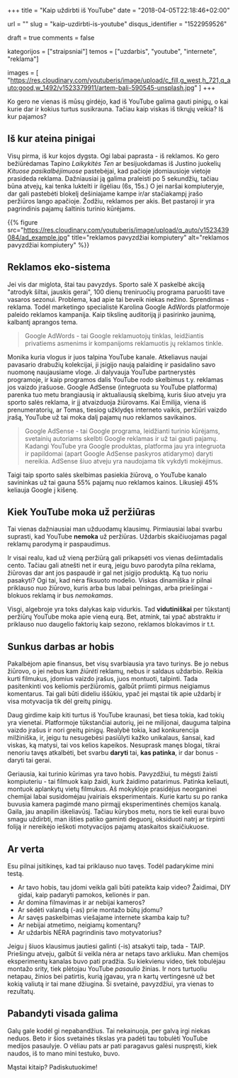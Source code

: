 +++
title               = "Kaip uždirbti iš YouTube"
date 				= "2018-04-05T22:18:46+02:00"

url					= ""
slug                = "kaip-uzdirbti-is-youtube"
disqus_identifier   = "1522959526"

draft				= true
comments 			= false

kategorijos         = ["straipsniai"]
temos      	        = ["uzdarbis", "youtube", "internete", "reklama"]

images              = [
    "https://res.cloudinary.com/youtuberis/image/upload/c_fill,g_west,h_721,q_auto:good,w_1492/v1523379911/artem-bali-590545-unsplash.jpg"
]
+++

Ko gero ne vienas iš mūsų girdėjo, kad iš YouTube galima gauti pinigų, o kai kurie dar ir kokius turtus susikrauna. Tačiau kaip viskas iš tikrųjų veikia? Iš kur pajamos?

<!--more-->

## Iš kur ateina pinigai

Visų pirma, iš kur kojos dygsta. Ogi labai paprasta - iš reklamos. Ko gero bežiūrėdamas Tapino _Laikykitės Ten_ ar besijuokdamas iš Justino juokelių _Kituose pasikalbėjimuose_ pastebėjai, kad pačioje įdomiausioje vietoje prasideda reklama. Dažniausiai ją galima praleisti po 5 sekundžių, tačiau būna atvejų, kai tenka luktelti ir ilgėliau (6s, 15s.) O jei naršai kompiuteryje, dar gali pastebėti blokelį dešiniajame kampe ir/ar stačiakampį įrašo peržiūros lango apačioje. Žodžiu, reklamos per akis. Bet pastaroji ir yra pagrindinis pajamų šaltinis turinio kūrėjams.

{{% figure src="https://res.cloudinary.com/youtuberis/image/upload/q_auto/v1523439084/ad_example.jpg" title="reklamos pavyzdžiai kompiutery" alt="reklamos pavyzdžiai kompiutery" %}}

## Reklamos eko-sistema

Jei vis dar miglota, štai tau pavyzdys. Sporto salė X paskelbė akciją "atrodyk šiltai, jauskis gerai", 100 dienų treniruočių programa paruošti tave vasaros sezonui. Problema, kad apie tai beveik niekas nežino. Sprendimas - reklama. Todėl marketingo specialistė Karolina Google AdWords platformoje paleido reklamos kampanija. Kaip tikslinę auditoriją ji pasirinko jaunimą, kalbantį aprangos tema.

> Google AdWords - tai Google reklamuotojų tinklas, leidžiantis privatiems asmenims ir kompanijoms reklamuotis jų reklamos tinkle.

Monika kuria vlogus ir juos talpina YouTube kanale. Atkeliavus naujai pavasario drabužių kolekcijai, ji įsigijo naują palaidinę ir pasidalino savo nuomonę naujausiame vloge. Ji dalyvauja YouTube partnerystės programoje, ir kaip programos dalis YouTube rodo skelbimus t.y. reklamas jos vaizdo įrašuose. Google AdSense (integruota su YouTube platforma) parenka tuo metu brangiausią ir aktualiausią skelbimą, kuris šiuo atveju yra sporto salės reklama, ir jį atvaizduoja žiūrovams. Kai Emilija, viena iš prenumeratorių, ar Tomas, tiesiog užklydęs interneto vaikis, peržiūri vaizdo įrašą, YouTube už tai moka dalį pajamų nuo reklamos savikainos.

> Google AdSense - tai Google programa, leidžianti turinio kūrėjams, svetainių autoriams skelbti Google reklamas ir už tai gauti pajamų. Kadangi YouTube yra Google produktas, platforma jau yra integruota ir papildomai (apart Google AdSense paskyros atidarymo) daryti nereikia. AdSense šiuo atveju yra naudojama tik vykdyti mokėjimus.

Taigi taip sporto salės skelbimas pasiekia žiūrovą, o YouTube kanalo savininkas už tai gauna 55% pajamų nuo reklamos kainos. Likusieji 45% keliauja Google į kišenę.

## Kiek YouTube moka už peržiūras

Tai vienas dažniausiai man užduodamų klausimų. Pirmiausiai labai svarbu suprasti, kad YouTube **nemoka** už peržiūras. Uždarbis skaičiuojamas pagal reklamų parodymą ir paspaudimus.

Ir visai realu, kad už vieną peržiūrą gali prikapsėti vos vienas dešimtadalis cento. Tačiau gali atnešti net ir eurą, jeigu buvo parodyta pilna reklama, žiūrovas dar ant jos paspaudė ir gal net įsigijo produktą. Ką tuo noriu pasakyti? Ogi tai, kad nėra fiksuoto modelio. Viskas dinamiška ir pilnai priklauso nuo žiūrovo, kuris arba bus labai pelningas, arba priešingai - blokuos reklamą ir bus _nemokamas_.

Visgi, algebroje yra toks dalykas kaip vidurkis. Tad **vidutiniškai** per tūkstantį peržiūrų YouTube moka apie vieną eurą. Bet, atmink, tai ypač abstraktu ir priklauso nuo daugelio faktorių kaip sezono, reklamos blokavimos ir t.t.

## Sunkus darbas ar hobis

Pakalbėjom apie finansus, bet visų svarbiausia yra tavo turinys. Be jo nebus žiūrovo, o jei nebus kam _žiūrėti_ reklamų, nebus ir saldaus uždarbio. Reikia kurti filmukus, įdomius vaizdo įrašus, juos montuoti, talpinti. Tada pasitenkinti vos keliomis peržiūromis, galbūt priimti pirmus neigiamus komentarus. Tai gali būti dideliu iššūkiu, ypač jei mąstai tik apie uždarbį ir visa motyvacija tik dėl greitų pinigų. 

Daug girdime kaip kiti turtus iš YouTube kraunasi, bet tiesa tokia, kad tokių yra vienetai. Platformoje tūkstančiai autorių, jei ne milijonai, dauguma talpina vaizdo įrašus ir nori greitų pinigų. Realybė tokia, kad konkurencija milžiniška, ir, jeigu tu nesugebėsi pasiūlyti kažko unikalaus, šansai, kad viskas, ką matysi, tai vos kelios kapeikos. Nesuprask manęs blogai, tikrai nenoriu tavęs atkalbėti, bet svarbu **daryti** tai, **kas patinka**, ir dar bonus - daryti tai gerai. 

Geriausia, kai turinio kūrimas yra tavo hobis. Pavyzdžiui, tu mėgsti žaisti kompiuteriu - tai filmuok kaip žaidi, kurk žaidimo patarimus. Patinka keliauti, montuok aplankytų vietų filmukus. Aš mokykloje prasidėjus neorganinei chemijai labai susidomėjau įvairiais eksperimentais. Kurie kartu su po ranka buvusia kamera pagimdė mano pirmąjį eksperimentinės chemijos kanalą. Gaila, jau anapilin iškeliavūsį. Tačiau kūrybos metu, nors tie keli eurai buvo smagu uždirbti, man išties patiko gaminti deguonį, oksiduoti natrį ar tirpinti foliją ir nereikėjo ieškoti motyvacijos pajamų ataskaitos skaičiukuose.

## Ar verta

Esu pilnai įsitikinęs, kad tai priklauso nuo tavęs. Todėl padarykime mini testą.

* Ar tavo hobis, tau įdomi veikla gali būti pateikta kaip video? Žaidimai, DIY gidai, kaip padaryti pamokos, kelionės ir pan.
* Ar domina filmavimas ir ar nebijai kameros?
* Ar sėdėti valandą (-as) prie montažo būtų įdomu?
* Ar savęs paskelbimas viešajame internete skamba kaip tu?
* Ar nebijai atmetimo, neigiamų komentarų?
* Ar uždarbis NĖRA pagrindinis tavo motyvatorius?

Jeigu į šiuos klausimus jautiesi galinti (-is) atsakyti taip, tada - TAIP. Priešingu atveju, galbūt ši veikla nėra ar netaps tavo arkliuku. Man chemijos eksperimentų kanalas buvo pati pradžia. Su kiekvienu video, tiek tobulėjau montažo srity, tiek plėtojau YouTube _pasaulio_ žinias. Ir nors turtuoliu netapau, žinios bei patirtis, kurią įgavau, yra n kartų vertingesnė už bet kokią valiutą ir tai mane džiugina. Ši svetainė, pavyzdžiui, yra vienas to rezultatų.

## Pabandyti visada galima

Galų gale kodėl gi nepabandžius. Tai nekainuoja, per galvą irgi niekas neduos. Beto ir šios svetainės tikslas yra padėti tau tobulėti YouTube medijos pasaulyje. O vėliau pats ar pati paragavus galėsi nuspręsti, kiek naudos, iš to mano mini testuko, buvo.

Mąstai kitaip? Padiskutuokime!